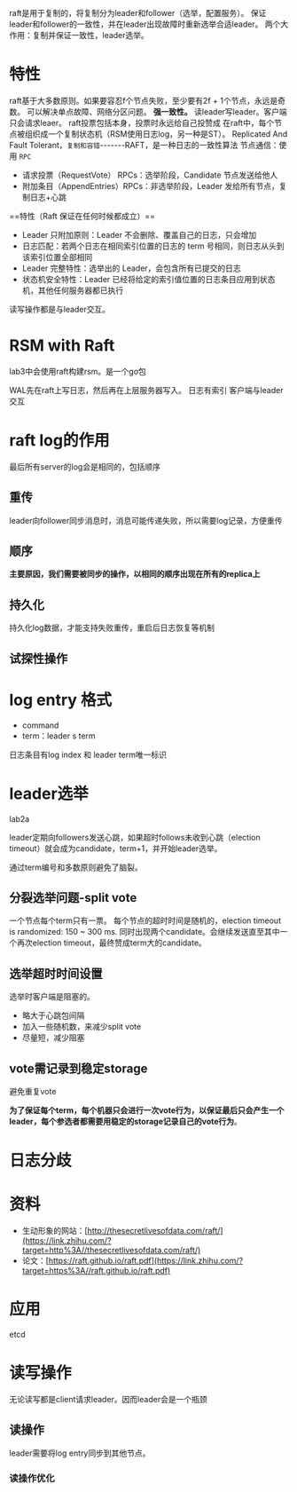 
raft是用于复制的，将复制分为leader和follower（选举，配置服务）。
保证leader和follower的一致性，并在leader出现故障时重新选举合适leader。
两个大作用：复制并保证一致性，leader选举。

# 特性

raft基于大多数原则。如果要容忍f个节点失败，至少要有2f + 1个节点，永远是奇数。
可以解决单点故障、网络分区问题。
**强一致性。** 读leader写leader。客户端只会请求leaer。
raft投票包括本身，投票时永远给自己投赞成
在raft中，每个节点被组织成一个复制状态机（RSM使用日志log，另一种是ST）。
Replicated And Fault Tolerant，`复制和容错`-------RAFT，是一种日志的一致性算法
节点通信：使用 `RPC`
- 请求投票（RequestVote） RPCs：选举阶段，Candidate 节点发送给他人
- 附加条目（AppendEntries）RPCs：非选举阶段，Leader 发给所有节点，复制日志+心跳

==特性（Raft 保证在任何时候都成立）==
- Leader 只附加原则：Leader 不会删除、覆盖自己的日志，只会增加
- 日志匹配：若两个日志在相同索引位置的日志的 term 号相同，则日志从头到该索引位置全部相同
- Leader 完整特性：选举出的 Leader，会包含所有已提交的日志
- 状态机安全特性：Leader 已经将给定的索引值位置的日志条目应用到状态机，其他任何服务器都已执行

读写操作都是与leader交互。
# RSM with Raft

lab3中会使用raft构建rsm。是一个go包

WAL先在raft上写日志，然后再在上层服务器写入。
日志有索引
客户端与leader交互

# raft log的作用

最后所有server的log会是相同的，包括顺序

## 重传

leader向follower同步消息时，消息可能传递失败，所以需要log记录，方便重传
## 顺序

**主要原因，我们需要被同步的操作，以相同的顺序出现在所有的replica上**
## 持久化

持久化log数据，才能支持失败重传，重启后日志恢复等机制
## 试探性操作

# log entry 格式

- command
- term：leader s term

日志条目有log index 和 leader term唯一标识
# leader选举

lab2a

leader定期向followers发送心跳，如果超时follows未收到心跳（election timeout）就会成为candidate，term+1，并开始leader选举。

通过term编号和多数原则避免了脑裂。

## 分裂选举问题-split vote

一个节点每个term只有一票。
每个节点的超时时间是随机的，election timeout is randomized: 150 ~ 300 ms.
同时出现两个candidate。会继续发送直至其中一个再次election timeout，最终赞成term大的candidate。

## 选举超时时间设置

选举时客户端是阻塞的。
- 略大于心跳包间隔
- 加入一些随机数，来减少split vote
- 尽量短，减少阻塞

## vote需记录到稳定storage

避免重复vote

**为了保证每个term，每个机器只会进行一次vote行为，以保证最后只会产生一个leader，每个参选者都需要用稳定的storage记录自己的vote行为**。


# 日志分歧

# 资料

- 生动形象的网站：[http://thesecretlivesofdata.com/raft/](https://link.zhihu.com/?target=http%3A//thesecretlivesofdata.com/raft/)
- 论文：[https://raft.github.io/raft.pdf](https://link.zhihu.com/?target=https%3A//raft.github.io/raft.pdf)

# 应用

etcd

# 读写操作

无论读写都是client请求leader。因而leader会是一个瓶颈

## 读操作

leader需要将log entry同步到其他节点。

### 读操作优化